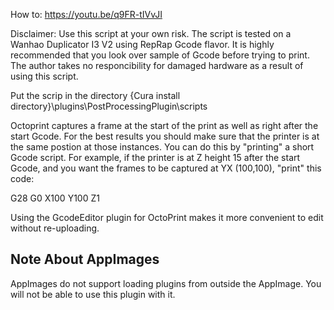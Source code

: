 How to: https://youtu.be/q9FR-tIVvJI

Disclaimer: Use this script at your own risk. The script is tested on a Wanhao Duplicator I3 V2 using RepRap Gcode flavor. It is highly recommended that you look over sample of Gcode before trying to print. The author takes no responcibility for damaged hardware as a result of using this script.

Put the scrip in the directory {Cura install directory}\plugins\PostProcessingPlugin\scripts

Octoprint captures a frame at the start of the print as well as right after the start Gcode. For the best results you should make sure that the printer is at the same postion at those instances. You can do this by "printing" a short Gcode script. For example, if the printer is at Z height 15 after the start Gcode, and you want the frames to be captured at YX (100,100), "print" this code:

G28 G0 X100 Y100 Z1

Using the GcodeEditor plugin for OctoPrint makes it more convenient to edit without re-uploading.

## Note About AppImages ##

AppImages do not support loading plugins from outside the AppImage. You will not be able to use this plugin with it.
